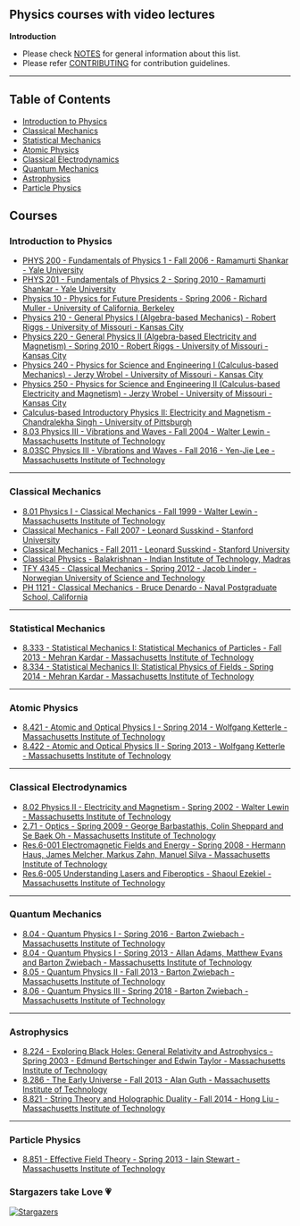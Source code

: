 ## Physics courses with video lectures

**Introduction**

- Please check [NOTES](https://github.com/Hridoy-31/physics-video-courses/blob/main/NOTES.md) for general information about this list.
- Please refer [CONTRIBUTING](https://github.com/Hridoy-31/physics-video-courses/blob/main/CONTRIBUTING.md) for contribution guidelines.
------------------------------

Table of Contents
------------------------------


- [Introduction to Physics](#introduction-to-physics)
- [Classical Mechanics](#classical-mechanics)
- [Statistical Mechanics](#statistical-mechanics)
- [Atomic Physics](#atomic-physics)
- [Classical Electrodynamics](#classical-electrodynamics)
- [Quantum Mechanics](#quantum-mechanics)
- [Astrophysics](#astrophysics)
- [Particle Physics](#particle-physics)


Courses
------------------------------

### Introduction to Physics

- [PHYS 200 - Fundamentals of Physics 1 - Fall 2006 - Ramamurti Shankar - Yale University](https://www.youtube.com/playlist?list=PLFE3074A4CB751B2B)
- [PHYS 201 - Fundamentals of Physics 2 - Spring 2010 - Ramamurti Shankar - Yale University](https://www.youtube.com/playlist?list=PLD07B2225BB40E582)
- [Physics 10 - Physics for Future Presidents - Spring 2006 - Richard Muller - 
University of California, Berkeley](https://www.youtube.com/playlist?list=PLDGjfpzzwYX4NwbQThgezgAM76JrLU5wK)
- [Physics 210 - General Physics I (Algebra-based Mechanics) - Robert Riggs - 
University of Missouri - Kansas City](https://www.youtube.com/playlist?list=PL01771E7CE99097F8)
- [Physics 220 - General Physics II (Algebra-based Electricity and Magnetism) - Spring 2010 - Robert Riggs - University of Missouri - Kansas City](https://www.youtube.com/playlist?list=PL1F7BEC0353D9356E)
- [Physics 240 - Physics for Science and Engineering I (Calculus-based Mechanics) - Jerzy Wrobel - University of Missouri - Kansas City](https://www.youtube.com/playlist?list=PLEEB9EC9DD59D6D85)
- [Physics 250 - Physics for Science and Engineering II (Calculus-based Electricity and Magnetism) - Jerzy Wrobel - University of Missouri - Kansas City](https://www.youtube.com/playlist?list=PL9BE91ADC4DF6F177)
- [Calculus-based Introductory Physics II: Electricity and Magnetism - Chandralekha Singh - University of Pittsburgh](https://www.youtube.com/playlist?list=PLuCeHIGJ8VQDEe2zBNkV0xdkNdtEEhulu)
- [8.03 Physics III - Vibrations and Waves - Fall 2004 - Walter Lewin - Massachusetts Institute of Technology](https://www.youtube.com/playlist?list=PLUdYlQf0_sSsdOhQ_8jfrAGzbGbJ7MXGe)
- [8.03SC Physics III - Vibrations and Waves - Fall 2016 - Yen-Jie Lee - Massachusetts Institute of Technology](https://www.youtube.com/playlist?list=PLUl4u3cNGP61R5sPDPKVfcFlu95wSs2Kx)

------

### Classical Mechanics

- [8.01 Physics I - Classical Mechanics - Fall 1999 - Walter Lewin - Massachusetts Institute of Technology](https://www.youtube.com/playlist?list=PLyQSN7X0ro203puVhQsmCj9qhlFQ-As8e)
- [Classical Mechanics - Fall 2007 - Leonard Susskind - Stanford University](https://www.youtube.com/playlist?list=PL189C0DCE90CB6D81)
- [Classical Mechanics - Fall 2011 - Leonard Susskind - Stanford University](https://www.youtube.com/playlist?list=PL47F408D36D4CF129)
- [Classical Physics - Balakrishnan - Indian Institute of Technology, Madras](https://www.youtube.com/playlist?list=PL4buDdUD7fvg4MZcf1csOrwFO1FDAMokt)
- [TFY 4345 - Classical Mechanics - Spring 2012 - Jacob Linder - Norwegian University of Science and Technology](https://www.youtube.com/playlist?list=PLUHTGp7T4Zn_FU64InC0C8ZsejaxMtO3s)
- [PH 1121 - Classical Mechanics - Bruce Denardo - Naval Postgraduate School, California](https://www.youtube.com/playlist?list=PL6LNFNTCXeCaDAxx7lxcS4yEK3qFPNvD1)

------

### Statistical Mechanics

- [8.333 - Statistical Mechanics I: Statistical Mechanics of Particles - Fall 2013 - Mehran Kardar - Massachusetts Institute of Technology](https://www.youtube.com/playlist?list=PLUl4u3cNGP60gl3fdUTKRrt5t_GPx2sRg)
- [8.334 - Statistical Mechanics II: Statistical Physics of Fields - Spring 2014 - Mehran Kardar - Massachusetts Institute of Technology](https://www.youtube.com/playlist?list=PLUl4u3cNGP63HkEHvYaNJiO0UCUmY0Ts7)

------

### Atomic Physics

- [8.421 - Atomic and Optical Physics I - Spring 2014 - Wolfgang Ketterle - Massachusetts Institute of Technology](https://www.youtube.com/playlist?list=PLUl4u3cNGP62FPGcyFJkzhqq9c5cHCK32)
- [8.422 - Atomic and Optical Physics II - Spring 2013 - Wolfgang Ketterle - Massachusetts Institute of Technology](https://www.youtube.com/playlist?list=PLUl4u3cNGP62uOSArqLf4vNLiZtgIRm1K)

------

### Classical Electrodynamics

- [8.02 Physics II - Electricity and Magnetism - Spring 2002 - Walter Lewin - Massachusetts Institute of Technology](https://www.youtube.com/playlist?list=PLUdYlQf0_sSsfcNOPSNPQKHDhSjTJATPu)
- [2.71 - Optics - Spring 2009 - George Barbastathis, Colin Sheppard and Se Baek Oh - Massachusetts Institute of Technology](https://www.youtube.com/playlist?list=PLEA084AC2DD3CEC09)
- [Res.6-001 Electromagnetic Fields and Energy - Spring 2008 - Hermann Haus, James Melcher, Markus Zahn, Manuel Silva - Massachusetts Institute of Technology](https://www.youtube.com/playlist?list=PLDnsZq6RHq0dQB9V0ovOuiRY1f1IbhghX)
- [Res.6-005 Understanding Lasers and Fiberoptics - Shaoul Ezekiel - Massachusetts Institute of Technology](https://www.youtube.com/playlist?list=PLjg-GRSnpKNQlqi5wXUXVFMUR0_VK6dsX)

------

### Quantum Mechanics

- [8.04 - Quantum Physics I - Spring 2016 - Barton Zwiebach - Massachusetts Institute of Technology](https://www.youtube.com/playlist?list=PLUl4u3cNGP60cspQn3N9dYRPiyVWDd80G)
- [8.04 - Quantum Physics I - Spring 2013 - Allan Adams, Matthew Evans and Barton Zwiebach - Massachusetts Institute of Technology](https://www.youtube.com/playlist?list=PLUl4u3cNGP61-9PEhRognw5vryrSEVLPr)
- [8.05 - Quantum Physics II - Fall 2013 - Barton Zwiebach - Massachusetts Institute of Technology](https://www.youtube.com/playlist?list=PLUl4u3cNGP60QlYNsy52fctVBOlk-4lYx)
- [8.06 - Quantum Physics III - Spring 2018 - Barton Zwiebach - Massachusetts Institute of Technology](https://www.youtube.com/playlist?list=PLUl4u3cNGP60Zcz8LnCDFI8RPqRhJbb4L)

------

### Astrophysics

- [8.224 - Exploring Black Holes: General Relativity and Astrophysics - Spring 2003 - Edmund Bertschinger and Edwin Taylor - Massachusetts Institute of Technology](https://www.youtube.com/playlist?list=PL858478F1EC364A2C)
- [8.286 - The Early Universe - Fall 2013 - Alan Guth - Massachusetts Institute of Technology](https://www.youtube.com/playlist?list=PLUl4u3cNGP61Bf9I0WDDriuDqEnywoxra)
- [8.821 - String Theory and Holographic Duality - Fall 2014 - Hong Liu - Massachusetts Institute of Technology](https://www.youtube.com/playlist?list=PLUl4u3cNGP633VWvZh23bP6dG80gW34SU)

------

### Particle Physics

- [8.851 - Effective Field Theory - Spring 2013 - Iain Stewart - Massachusetts Institute of Technology](https://www.youtube.com/playlist?list=PLUl4u3cNGP60TvpbO5toEWC8y8w51dtvm)


### Stargazers take Love :heartpulse:

[![Stargazers](https://reporoster.com/stars/Hridoy-31/physics-video-courses)](https://github.com/Hridoy-31/physics-video-courses/stargazers)
